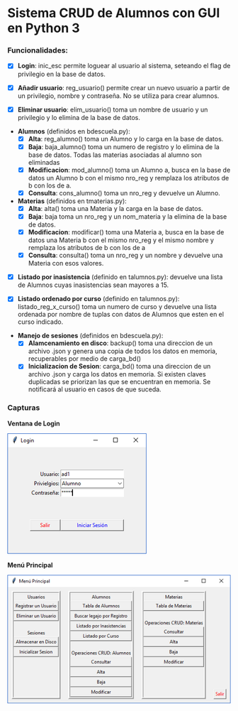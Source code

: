 # Sistema CRUD de Alumnos con GUI en Python 3

### Funcionalidades:

- [X] **Login**: inic_esc permite loguear al usuario al sistema, seteando el flag de privilegio en la base de datos.
  
- [X] **Añadir usuario**: reg_usuario() permite crear un nuevo usuario a partir de un privilegio, nombre y contraseña. No se utiliza para crear alumnos.
  
- [X] **Eliminar usuario**: elim_usuario() toma un nombre de usuario y un privilegio y lo elimina de la base de datos.
  
* **Alumnos** (definidos en bdescuela.py):
  - [X] **Alta**: reg_alumno() toma un Alumno y lo carga en la base de datos.
  - [X] **Baja**: baja_alumno() toma un numero de registro y lo elimina de la base de datos. Todas las materias asociadas al alumno son eliminadas
  - [X] **Modificacion**: mod_alumno() toma un Alumno a, busca en la base de datos un Alumno b con el mismo nro_reg y remplaza los atributos de b con los de a.
  - [X] **Consulta**: cons_alumno() toma un nro_reg y devuelve un Alumno.
  
* **Materias** (definidos en tmaterias.py):
  - [X] **Alta**: alta() toma una Materia y la carga en la base de datos.
  - [X] **Baja**: baja toma un nro_reg y un nom_materia y la elimina de la base de datos.
  - [X] **Modificacion**: modificar() toma una Materia a, busca en la base de datos una Materia b con el mismo nro_reg y el mismo nombre y remplaza los atributos de b con los de a
  - [X] **Consulta**: consulta() toma un nro_reg y un nombre y devuelve una Materia con esos valores.
  
- [X] **Listado por inasistencia** (definido en talumnos.py): devuelve una lista de Alumnos cuyas inasistencias sean mayores a 15.
  
- [X] **Listado ordenado por curso** (definido en talumnos.py): listado_reg_x_curso() toma un numero de curso y devuelve una lista ordenada por nombre de tuplas con datos de Alumnos que esten en el curso indicado.
* **Manejo de sesiones** (definidos en bdescuela.py):
  - [X] **Alamcenamiento en disco**: backup() toma una direccion de un archivo .json y genera una copia de todos los datos en memoria, recuperables por medio de carga_bd()
  - [X] **Inicializacion de Sesion**: carga_bd()  toma una direccion de un archivo .json y carga los datos en memoria. Si existen claves duplicadas se priorizan las que se encuentran en memoria. Se notificará al usuario en casos de que suceda.

### Capturas

**Ventana de Login**

![Login](screens/login.png)

**Menú Principal**

![Menu Principal](screens/menu.png)